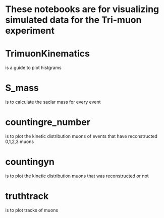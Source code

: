 # These notebooks are for visualizing simulated data for the Tri-muon experiment

# TrimuonKinematics 
is a guide to plot histgrams 
# S_mass 
is to calculate the saclar mass for every event
# countingre_number 
is to plot the kinetic distribution muons of events that have reconstructed 0,1,2,3 muons
# countingyn 
is to plot the kinetic distribution muons that was reconstructed or not
# truthtrack 
is to plot tracks of muons 
